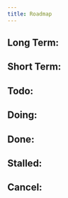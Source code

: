 ```yaml
---
title: Roadmap
---
```


## Long Term:
## Short Term:
## Todo:
## Doing:
## Done:
## Stalled:
## Cancel:
